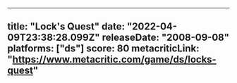 
---
title: "Lock's Quest"
date: "2022-04-09T23:38:28.099Z"
releaseDate: "2008-09-08"
platforms: ["ds"]
score: 80
metacriticLink: "https://www.metacritic.com/game/ds/locks-quest"
---
